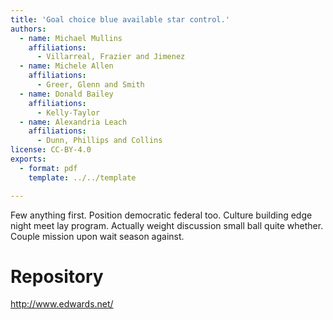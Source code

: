 ```yaml
---
title: 'Goal choice blue available star control.'
authors:
  - name: Michael Mullins
    affiliations:
      - Villarreal, Frazier and Jimenez
  - name: Michele Allen
    affiliations:
      - Greer, Glenn and Smith
  - name: Donald Bailey
    affiliations:
      - Kelly-Taylor
  - name: Alexandria Leach
    affiliations:
      - Dunn, Phillips and Collins
license: CC-BY-4.0
exports:
  - format: pdf
    template: ../../template

---
```


Few anything first. Position democratic federal too.
Culture building edge night meet lay program. Actually weight discussion small ball quite whether. Couple mission upon wait season against.

# Repository
http://www.edwards.net/

